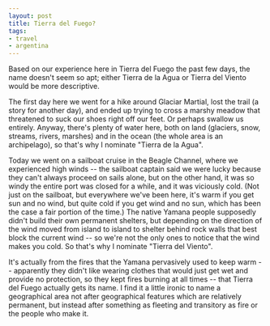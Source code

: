 ```yaml
---
layout: post
title: Tierra del Fuego?
tags:
- travel
- argentina
---
```

Based on our experience here in Tierra del Fuego the past few days, the name
doesn't seem so apt; either Tierra de la Agua or Tierra del Viento would be
more descriptive.

The first day here we went for a hike around Glaciar Martial, lost the trail
(a story for another day), and ended up trying to cross a marshy meadow that
threatened to suck our shoes right off our feet. Or perhaps swallow us
entirely. Anyway, there's plenty of water here, both on land (glaciers, snow,
streams, rivers, marshes) and in the ocean (the whole area is an archipelago),
so that's why I nominate "Tierra de la Agua".

Today we went on a sailboat cruise in the Beagle Channel, where we experienced
high winds -- the sailboat captain said we were lucky because they can't
always proceed on sails alone, but on the other hand, it was so windy the
entire port was closed for a while, and it was viciously cold. (Not just on
the sailboat, but everywhere we've been here, it's warm if you get sun and no
wind, but quite cold if you get wind and no sun, which has been the case a
fair portion of the time.) The native Yamana people supposedly didn't build
their own permanent shelters, but depending on the direction of the wind moved
from island to island to shelter behind rock walls that best block the current
wind -- so we're not the only ones to notice that the wind makes you cold. So
that's why I nominate "Tierra del Viento".

It's actually from the fires that the Yamana pervasively used to keep warm --
apparently they didn't like wearing clothes that would just get wet and
provide no protection, so they kept fires burning at all times -- that Tierra
del Fuego actually gets its name. I find it a little ironic to name a
geographical area not after geographical features which are relatively
permanent, but instead after something as fleeting and transitory as fire or
the people who make it.


